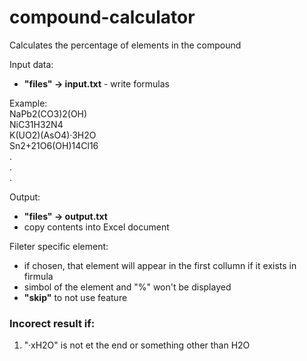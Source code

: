 # compound-calculator
 Calculates the percentage of elements in the compound

Input data:<br>
 - **"files" -> input.txt** - write formulas<br>

Example:<br>
NaPb2(CO3)2(OH)<br>
NiC31H32N4<br>
K(UO2)(AsO4)·3H2O<br>
Sn2+21O6(OH)14Cl16<br>
.<br>
.<br>
.<br>

Output:<br>
 - **"files" -> output.txt**<br>
 - copy contents into Excel document<br>

Fileter specific element:<br>
 - if chosen, that element will appear in the first collumn if it exists in firmula<br>
 - simbol of the element and "%" won't be displayed<br>
 - **"skip"** to not use feature<br>
 
### Incorect result if:<br>
1. "·xH2O" is not et the end or something other than H2O

